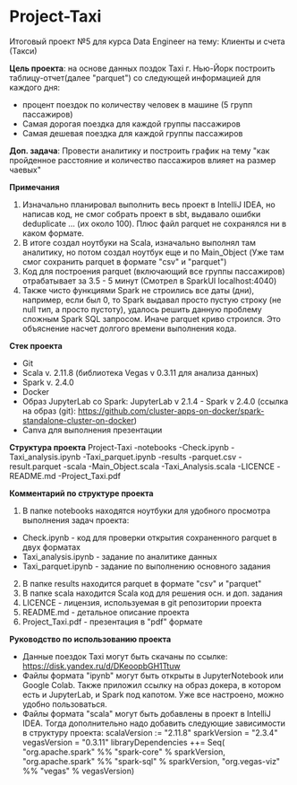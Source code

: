 # Project-Taxi
Итоговый проект №5 для курса Data Engineer на тему: Клиенты и счета (Такси)

**Цель проекта**: на основе данных поздок Taxi г. Нью-Йорк построить таблицу-отчет(далее "parquet") со следующей информацией для каждого дня:
 * процент поездок по количеству человек в машине (5 групп пассажиров)
 * Самая дорогая поездка для каждой группы пассажиров
 * Самая дешевая поездка для каждой группы пассажиров

**Доп. задача**: Провести аналитику и построить график на тему "как пройденное расстояние и количество пассажиров влияет на размер чаевых"

**Примечания**
1) Изначально планировал выполнить весь проект в IntelliJ IDEA, но написав код, не смог собрать проект в sbt, выдавало ошибки deduplicate ... (их около 100). Плюс файл parquet не сохранялся ни в каком формате.
2) В итоге создал ноутбуки на Scala, изначально выполнял там аналитику, но потом создал ноутбук еще и по Main_Object (Уже там смог сохранить parquet в формате "csv" и "parquet")
3) Код для построения parquet (включающий все группы пассажиров) отрабатывает за 3.5 - 5 минут (Смотрел в SparkUI localhost:4040)
4) Также чисто функциями Spark не строились все даты (дни), например, если был 0, то Spark выдавал просто пустую строку (не null тип, а просто пустоту), удалось решить данную проблему сложным Spark SQL запросом. Иначе parquet криво строился. Это объяснение насчет долгого времени выполнения кода.

**Стек проекта**
 * Git
 * Scala v. 2.11.8 (библиотека Vegas v 0.3.11 для анализа данных)
 * Spark v. 2.4.0
 * Docker
 * Образ JupyterLab со Spark: JupyterLab v 2.1.4 - Spark v 2.4.0 (ссылка на образ (git): https://github.com/cluster-apps-on-docker/spark-standalone-cluster-on-docker)
 * Canva для выполнения презентации

**Структура проекта**
Project-Taxi
    -notebooks
        -Check.ipynb
        -Taxi_analysis.ipynb
        -Taxi_parquet.ipynb 
    -results
        -parquet.csv
        -result.parquet
    -scala
        -Main_Object.scala
        -Taxi_Analysis.scala
  -LICENCE
  -README.md
  -Project_Taxi.pdf

**Комментарий по структуре проекта**
1) В папке notebooks находятся ноутбуки для удобного просмотра выполнения задач проекта:
 * Check.ipynb - код для проверки открытия сохраненного parquet в двух форматах
 * Taxi_analysis.ipynb - задание по аналитике данных
 * Taxi_parquet.ipynb - задание по выполнению основного задания
2) В папке results находится parquet в формате "csv" и "parquet"
3) В папке scala находится Scala код для решения осн. и доп. задания
4) LICENCE - лицензия, используемая в git репозитории проекта
5) README.md - детальное описание проекта
6) Project_Taxi.pdf - презентация в "pdf" формате

**Руководство по использованию проекта**
 * Данные поездок Taxi могут быть скачаны по ссылке: https://disk.yandex.ru/d/DKeoopbGH1Ttuw
 * Файлы формата "ipynb" могут быть открыты в JupyterNotebook или Google Colab. Также приложил ссылку на образ докера, в котором есть и JupyterLab, и Spark под капотом. Уже все настроено, можно удобно пользоваться.
 * Файлы формата "scala" могут быть добавлены в проект в IntelliJ IDEA. Тогда дополнительно надо добавить следующие зависимости в структуру проекта: 
    scalaVersion := "2.11.8"
    sparkVersion = "2.3.4"
    vegasVersion = "0.3.11"
    libraryDependencies ++= Seq(
        "org.apache.spark" %% "spark-core" % sparkVersion,
        "org.apache.spark" %% "spark-sql" % sparkVersion,
        "org.vegas-viz" %% "vegas" % vegasVersion)
